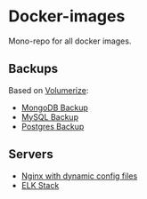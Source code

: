 # Docker-images

Mono-repo for all docker images.

## Backups

Based on [Volumerize](https://github.com/blacklabelops/volumerize):

- [MongoDB Backup](./backups/mongodb/README.md)
- [MySQL Backup](./backups/mysql/README.md)
- [Postgres Backup](./backups/postgres/README.md)

## Servers

- [Nginx with dynamic config files](./servers/nginx-generated-envs/README.md)
- [ELK Stack](./servers/elk/README.md)

